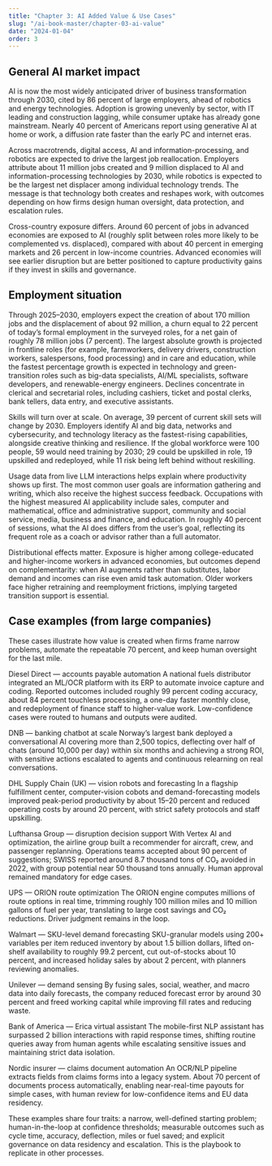 ```yaml
---
title: "Chapter 3: AI Added Value & Use Cases"
slug: "/ai-book-master/chapter-03-ai-value"
date: "2024-01-04"
order: 3
---
```


## General AI market impact

AI is now the most widely anticipated driver of business transformation through 2030, cited by 86 percent of large employers, ahead of robotics and energy technologies. Adoption is growing unevenly by sector, with IT leading and construction lagging, while consumer uptake has already gone mainstream. Nearly 40 percent of Americans report using generative AI at home or work, a diffusion rate faster than the early PC and internet eras. &#x20;

Across macrotrends, digital access, AI and information-processing, and robotics are expected to drive the largest job reallocation. Employers attribute about 11 million jobs created and 9 million displaced to AI and information-processing technologies by 2030, while robotics is expected to be the largest net displacer among individual technology trends. The message is that technology both creates and reshapes work, with outcomes depending on how firms design human oversight, data protection, and escalation rules.&#x20;

Cross-country exposure differs. Around 60 percent of jobs in advanced economies are exposed to AI (roughly split between roles more likely to be complemented vs. displaced), compared with about 40 percent in emerging markets and 26 percent in low-income countries. Advanced economies will see earlier disruption but are better positioned to capture productivity gains if they invest in skills and governance. &#x20;

## Employment situation

Through 2025–2030, employers expect the creation of about 170 million jobs and the displacement of about 92 million, a churn equal to 22 percent of today’s formal employment in the surveyed roles, for a net gain of roughly 78 million jobs (7 percent). The largest absolute growth is projected in frontline roles (for example, farmworkers, delivery drivers, construction workers, salespersons, food processing) and in care and education, while the fastest percentage growth is expected in technology and green-transition roles such as big-data specialists, AI/ML specialists, software developers, and renewable-energy engineers. Declines concentrate in clerical and secretarial roles, including cashiers, ticket and postal clerks, bank tellers, data entry, and executive assistants.   &#x20;

Skills will turn over at scale. On average, 39 percent of current skill sets will change by 2030. Employers identify AI and big data, networks and cybersecurity, and technology literacy as the fastest-rising capabilities, alongside creative thinking and resilience. If the global workforce were 100 people, 59 would need training by 2030; 29 could be upskilled in role, 19 upskilled and redeployed, while 11 risk being left behind without reskilling.&#x20;

Usage data from live LLM interactions helps explain where productivity shows up first. The most common user goals are information gathering and writing, which also receive the highest success feedback. Occupations with the highest measured AI applicability include sales, computer and mathematical, office and administrative support, community and social service, media, business and finance, and education. In roughly 40 percent of sessions, what the AI does differs from the user’s goal, reflecting its frequent role as a coach or advisor rather than a full automator.&#x20;

Distributional effects matter. Exposure is higher among college-educated and higher-income workers in advanced economies, but outcomes depend on complementarity: when AI augments rather than substitutes, labor demand and incomes can rise even amid task automation. Older workers face higher retraining and reemployment frictions, implying targeted transition support is essential. &#x20;

## Case examples (from large companies)

These cases illustrate how value is created when firms frame narrow problems, automate the repeatable 70 percent, and keep human oversight for the last mile.

Diesel Direct — accounts payable automation
A national fuels distributor integrated an ML/OCR platform with its ERP to automate invoice capture and coding. Reported outcomes included roughly 99 percent coding accuracy, about 84 percent touchless processing, a one-day faster monthly close, and redeployment of finance staff to higher-value work. Low-confidence cases were routed to humans and outputs were audited.&#x20;

DNB — banking chatbot at scale
Norway’s largest bank deployed a conversational AI covering more than 2,500 topics, deflecting over half of chats (around 10,000 per day) within six months and achieving a strong ROI, with sensitive actions escalated to agents and continuous relearning on real conversations. &#x20;

DHL Supply Chain (UK) — vision robots and forecasting
In a flagship fulfillment center, computer-vision cobots and demand-forecasting models improved peak-period productivity by about 15–20 percent and reduced operating costs by around 20 percent, with strict safety protocols and staff upskilling.&#x20;

Lufthansa Group — disruption decision support
With Vertex AI and optimization, the airline group built a recommender for aircraft, crew, and passenger replanning. Operations teams accepted about 90 percent of suggestions; SWISS reported around 8.7 thousand tons of CO₂ avoided in 2022, with group potential near 50 thousand tons annually. Human approval remained mandatory for edge cases.&#x20;

UPS — ORION route optimization
The ORION engine computes millions of route options in real time, trimming roughly 100 million miles and 10 million gallons of fuel per year, translating to large cost savings and CO₂ reductions. Driver judgment remains in the loop.&#x20;

Walmart — SKU-level demand forecasting
SKU-granular models using 200+ variables per item reduced inventory by about 1.5 billion dollars, lifted on-shelf availability to roughly 99.2 percent, cut out-of-stocks about 10 percent, and increased holiday sales by about 2 percent, with planners reviewing anomalies.&#x20;

Unilever — demand sensing
By fusing sales, social, weather, and macro data into daily forecasts, the company reduced forecast error by around 30 percent and freed working capital while improving fill rates and reducing waste.&#x20;

Bank of America — Erica virtual assistant
The mobile-first NLP assistant has surpassed 2 billion interactions with rapid response times, shifting routine queries away from human agents while escalating sensitive issues and maintaining strict data isolation.&#x20;

Nordic insurer — claims document automation
An OCR/NLP pipeline extracts fields from claims forms into a legacy system. About 70 percent of documents process automatically, enabling near-real-time payouts for simple cases, with human review for low-confidence items and EU data residency.&#x20;

These examples share four traits: a narrow, well-defined starting problem; human-in-the-loop at confidence thresholds; measurable outcomes such as cycle time, accuracy, deflection, miles or fuel saved; and explicit governance on data residency and escalation. This is the playbook to replicate in other processes.&#x20;
